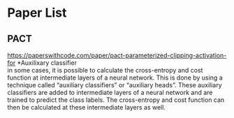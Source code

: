 # Paper List

## PACT
https://paperswithcode.com/paper/pact-parameterized-clipping-activation-for 
*Auxilixary classifier  
in some cases, it is possible to calculate the cross-entropy and cost function at intermediate layers of a neural network. This is done by using a technique called “auxiliary classifiers” or “auxiliary heads”. These auxiliary classifiers are added to intermediate layers of a neural network and are trained to predict the class labels. The cross-entropy and cost function can then be calculated at these intermediate layers as well.
